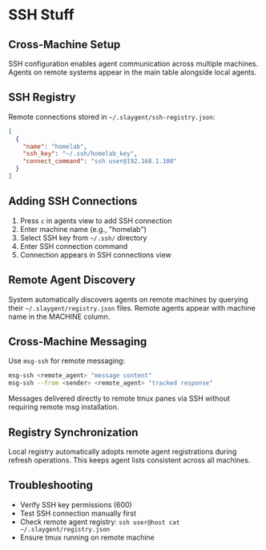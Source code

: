 # SSH Stuff

## Cross-Machine Setup

SSH configuration enables agent communication across multiple machines. Agents on remote systems appear in the main table alongside local agents.

## SSH Registry

Remote connections stored in `~/.slaygent/ssh-registry.json`:

```json
[
  {
    "name": "homelab",
    "ssh_key": "~/.ssh/homelab_key",
    "connect_command": "ssh user@192.168.1.100"
  }
]
```

## Adding SSH Connections

1. Press `c` in agents view to add SSH connection
2. Enter machine name (e.g., "homelab")
3. Select SSH key from `~/.ssh/` directory
4. Enter SSH connection command
5. Connection appears in SSH connections view

## Remote Agent Discovery

System automatically discovers agents on remote machines by querying their `~/.slaygent/registry.json` files. Remote agents appear with machine name in the MACHINE column.

## Cross-Machine Messaging

Use `msg-ssh` for remote messaging:
```bash
msg-ssh <remote_agent> "message content"
msg-ssh --from <sender> <remote_agent> "tracked response"
```

Messages delivered directly to remote tmux panes via SSH without requiring remote msg installation.

## Registry Synchronization

Local registry automatically adopts remote agent registrations during refresh operations. This keeps agent lists consistent across all machines.

## Troubleshooting

- Verify SSH key permissions (600)
- Test SSH connection manually first
- Check remote agent registry: `ssh user@host cat ~/.slaygent/registry.json`
- Ensure tmux running on remote machine